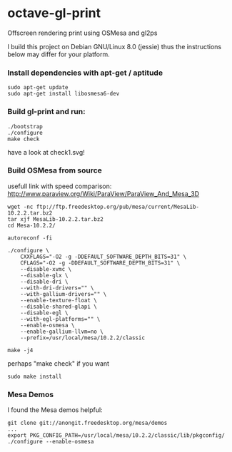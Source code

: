 octave-gl-print
===============

Offscreen rendering print using OSMesa and gl2ps

I build this project on Debian GNU/Linux 8.0 (jessie) thus the instructions below may differ for your platform.

### Install dependencies with apt-get / aptitude

```
sudo apt-get update
sudo apt-get install libosmesa6-dev
```

### Build gl-print and run:

```
./bootstrap
./configure
make check
```

have a look at check1.svg!

### Build OSMesa from source

usefull link with speed comparison:
http://www.paraview.org/Wiki/ParaView/ParaView_And_Mesa_3D

```
wget -nc ftp://ftp.freedesktop.org/pub/mesa/current/MesaLib-10.2.2.tar.bz2
tar xjf MesaLib-10.2.2.tar.bz2
cd Mesa-10.2.2/

autoreconf -fi
 
./configure \
    CXXFLAGS="-O2 -g -DDEFAULT_SOFTWARE_DEPTH_BITS=31" \
    CFLAGS="-O2 -g -DDEFAULT_SOFTWARE_DEPTH_BITS=31" \
    --disable-xvmc \
    --disable-glx \
    --disable-dri \
    --with-dri-drivers="" \
    --with-gallium-drivers="" \
    --enable-texture-float \
    --disable-shared-glapi \
    --disable-egl \
    --with-egl-platforms="" \
    --enable-osmesa \
    --enable-gallium-llvm=no \
    --prefix=/usr/local/mesa/10.2.2/classic
 
make -j4
```

perhaps "make check" if you want

    sudo make install

### Mesa Demos

I found the Mesa demos helpful:

```
git clone git://anongit.freedesktop.org/mesa/demos
...
export PKG_CONFIG_PATH=/usr/local/mesa/10.2.2/classic/lib/pkgconfig/
./configure --enable-osmesa
```
